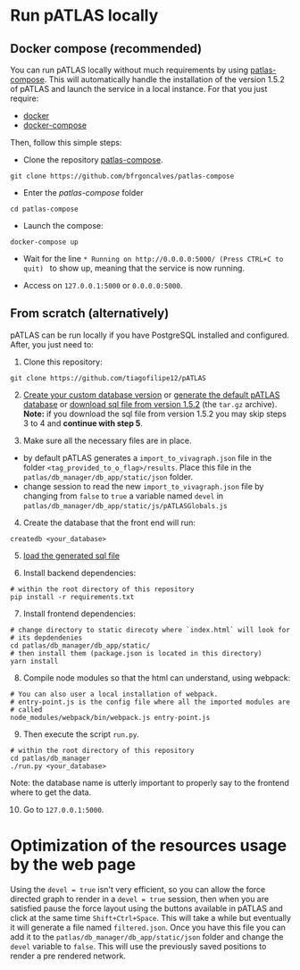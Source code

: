 # Run pATLAS locally

## Docker compose (recommended)

You can run pATLAS locally without much requirements by using
[patlas-compose](https://github.com/bfrgoncalves/patlas-compose). This
will automatically handle the installation of the version 1.5.2 of pATLAS
and launch the service in a local instance. For that you just require:

- [docker](https://docs.docker.com/install/#supported-platforms)
- [docker-compose](https://docs.docker.com/compose/install/)

Then, follow this simple steps:

- Clone the repository [patlas-compose](https://github.com/bfrgoncalves/patlas-compose).

```
git clone https://github.com/bfrgoncalves/patlas-compose
```

- Enter the *patlas-compose* folder

```
cd patlas-compose
```

- Launch the compose:

```
docker-compose up
```

- Wait for the line `* Running on http://0.0.0.0:5000/ (Press CTRL+C to quit)
` to show up, meaning that the service is now running.

- Access on `127.0.0.1:5000` or `0.0.0.0:5000`.

## From scratch (alternatively)

pATLAS can be run locally if you have PostgreSQL installed and
configured. After, you just need to:

1) Clone this repository:
```
git clone https://github.com/tiagofilipe12/pATLAS
```

2) [Create your custom database version](database_creation.md#creating-a-custom-version-of-pATLAS)
 or [generate the default pATLAS database](database_creation.md) or
 [download sql file from version 1.5.2](https://github.com/tiagofilipe12/pATLAS/releases/tag/1.5.2)
 (the `tar.gz` archive).
 **Note:** if you download the sql file from version 1.5.2 you may skip
 steps 3 to 4 and **continue with step 5**.

3) Make sure all the necessary files are in place.

- by default pATLAS generates a `import_to_vivagraph.json` file in
  the folder `<tag_provided_to_o_flag>/results`. Place this file in the
  `patlas/db_manager/db_app/static/json` folder.
- change session to read the new `import_to_vivagraph.json` file by
  changing from `false` to `true` a variable named `devel` in
  `patlas/db_manager/db_app/static/js/pATLASGlobals.js`

4) Create the database that the front end will run:
```
createdb <your_database>
```

5) [load the generated sql file](https://github.com/tiagofilipe12/pATLAS#database-import)

6) Install backend dependencies:

```
# within the root directory of this repository
pip install -r requirements.txt
```

7) Install frontend dependencies:

```
# change directory to static direcoty where `index.html` will look for
# its depdendenies
cd patlas/db_manager/db_app/static/
# then install them (package.json is located in this directory)
yarn install
```

8) Compile node modules so that the html can understand, using webpack:

```
# You can also user a local installation of webpack.
# entry-point.js is the config file where all the imported modules are
# called
node_modules/webpack/bin/webpack.js entry-point.js
```

9) Then execute the script `run.py`.
```
# within the root directory of this repository
cd patlas/db_manager
./run.py <your_database>
```
Note: the database name is utterly important to properly say to the
frontend where to get the data.

10) Go to `127.0.0.1:5000`.

# Optimization of the resources usage by the web page

Using the `devel = true` isn't very efficient, so you can allow the
force directed graph to render in a `devel = true` session, then when
you are satisfied pause the force layout using the buttons available in
pATLAS and click at the same time `Shift+Ctrl+Space`. This will take a
while but eventually it will generate a file named `filtered.json`.
Once you have this file you can add it to the
`patlas/db_manager/db_app/static/json` folder and change the
`devel` variable to `false`. This will use the previously saved
positions to render a pre rendered network.